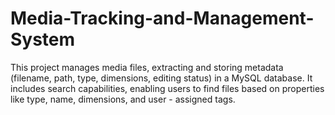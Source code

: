 # Media-Tracking-and-Management-System
This project manages media files, extracting and storing metadata (filename, path, type, dimensions, editing status) in a MySQL database. It includes search capabilities, enabling users to find files based on properties like type, name, dimensions, and user - assigned tags.
